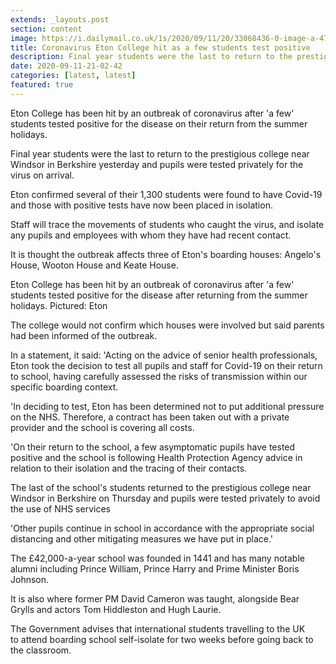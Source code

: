 ```yaml
---
extends: _layouts.post
section: content
image: https://i.dailymail.co.uk/1s/2020/09/11/20/33068436-0-image-a-47_1599851520114.jpg 
title: Coronavirus Eton College hit as a few students test positive 
description: Final year students were the last to return to the prestigious college near Windsor in Berkshire yesterday and pupils were tested privately for the virus on arrival. 
date: 2020-09-11-21-02-42 
categories: [latest, latest] 
featured: true 
--- 
```

Eton College has been hit by an outbreak of coronavirus after 'a few' students tested positive for the disease on their return from the summer holidays.

Final year students were the last to return to the prestigious college near Windsor in Berkshire yesterday and pupils were tested privately for the virus on arrival.

Eton confirmed several of their 1,300 students were found to have Covid-19 and those with positive tests have now been placed in isolation.   

Staff will trace the movements of students who caught the virus, and isolate any pupils and employees with whom they have had recent contact.  

It is thought the outbreak affects three of Eton's boarding houses: Angelo's House, Wooton House and Keate House.

Eton College has been hit by an outbreak of coronavirus after 'a few' students tested positive for the disease after returning from the summer holidays. Pictured: Eton

The college would not confirm which houses were involved but said parents had been informed of the outbreak.

In a statement, it said: 'Acting on the advice of senior health professionals, Eton took the decision to test all pupils and staff for Covid-19 on their return to school, having carefully assessed the risks of transmission within our specific boarding context.

'In deciding to test, Eton has been determined not to put additional pressure on the NHS. Therefore, a contract has been taken out with a private provider and the school is covering all costs.

'On their return to the school, a few asymptomatic pupils have tested positive and the school is following Health Protection Agency advice in relation to their isolation and the tracing of their contacts.

The last of the school's students returned to the prestigious college near Windsor in Berkshire on Thursday and pupils were tested privately to avoid the use of NHS services

'Other pupils continue in school in accordance with the appropriate social distancing and other mitigating measures we have put in place.' 

The £42,000-a-year school was founded in 1441 and has many notable alumni including Prince William, Prince Harry and Prime Minister Boris Johnson.

It is also where former PM David Cameron was taught, alongside Bear Grylls and actors Tom Hiddleston and Hugh Laurie.  

The Government advises that international students travelling to the UK to attend boarding school self-isolate for two weeks before going back to the classroom.  

